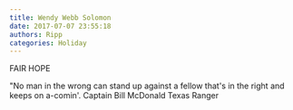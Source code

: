 ```yaml
---
title: Wendy Webb Solomon
date: 2017-07-07 23:55:18
authors: Ripp
categories: Holiday
---
```


 FAIR         HOPE

"No man in the wrong can stand up against a fellow that's in the right and keeps on a-comin'.
Captain Bill McDonald Texas Ranger